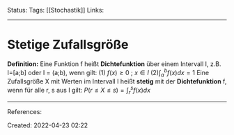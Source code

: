 Status:
Tags: [[Stochastik]]
Links:
___
# Stetige Zufallsgröße
**Definition:** Eine Funktion f heißt **Dichtefunktion** über einem Intervall I, z.B. I=[a;b] oder  I = (a;b), wenn gilt:
$\displaystyle (1)\ f(x)\geq 0 \ ; \ x\in I$
$\displaystyle (2) \int_a^bf(x)dx=1$
Eine Zufallsgröße X mit Werten im Intervall I heißt **stetig** mit der **Dichtefunktion** f, wenn für alle r, s aus I gilt: $P(r\leq X \leq s) = \displaystyle \int_r^sf(x)dx$
___
References:

Created: 2022-04-23 02:22